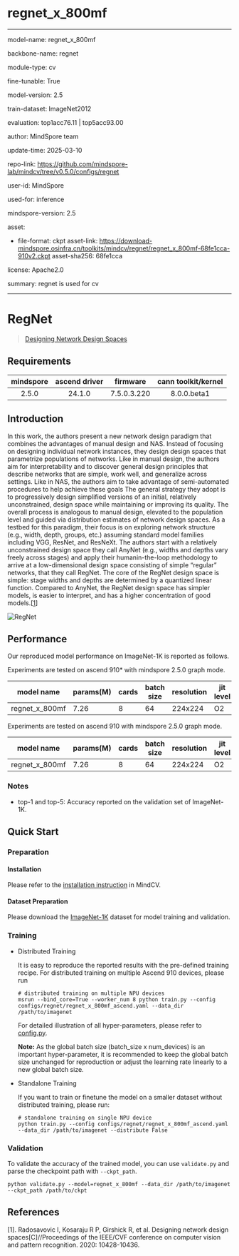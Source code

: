 # regnet_x_800mf

---

model-name: regnet_x_800mf

backbone-name: regnet

module-type: cv

fine-tunable: True

model-version: 2.5

train-dataset: ImageNet2012

evaluation: top1acc76.11 | top5acc93.00

author: MindSpore team

update-time: 2025-03-10

repo-link: <https://github.com/mindspore-lab/mindcv/tree/v0.5.0/configs/regnet>

user-id: MindSpore

used-for: inference

mindspore-version: 2.5

asset:

- file-format: ckpt
  asset-link: <https://download-mindspore.osinfra.cn/toolkits/mindcv/regnet/regnet_x_800mf-68fe1cca-910v2.ckpt>
  asset-sha256: 68fe1cca

license: Apache2.0

summary: regnet is used for cv

---

# RegNet

> [Designing Network Design Spaces](https://arxiv.org/abs/2003.13678)

## Requirements

| mindspore | ascend driver |  firmware   | cann toolkit/kernel |
| :-------: | :-----------: | :---------: | :-----------------: |
|   2.5.0   |    24.1.0     | 7.5.0.3.220 |     8.0.0.beta1     |

## Introduction

In this work, the authors present a new network design paradigm that combines the advantages of manual design and NAS.
Instead of focusing on designing individual network instances, they design design spaces that parametrize populations of
networks. Like in manual design, the authors aim for interpretability and to discover general design principles that
describe networks that are simple, work well, and generalize across settings. Like in NAS, the authors aim to take
advantage of semi-automated procedures to help achieve these goals The general strategy they adopt is to progressively
design simplified versions of an initial, relatively unconstrained, design space while maintaining or improving its
quality. The overall process is analogous to manual design, elevated to the population level and guided via distribution
estimates of network design spaces. As a testbed for this paradigm, their focus is on exploring network structure (e.g.,
width, depth, groups, etc.) assuming standard model families including VGG, ResNet, and ResNeXt. The authors start with
a relatively unconstrained design space they call AnyNet (e.g., widths and depths vary freely across stages) and apply
their humanin-the-loop methodology to arrive at a low-dimensional design space consisting of simple “regular” networks,
that they call RegNet. The core of the RegNet design space is simple: stage widths and depths are determined by a
quantized linear function. Compared to AnyNet, the RegNet design space has simpler models, is easier to interpret, and
has a higher concentration of good models.[[1](#references)]

![RegNet](https://user-images.githubusercontent.com/74176172/210046899-4e83bb56-f7f6-49b2-9dde-dce200428e92.png)

## Performance

Our reproduced model performance on ImageNet-1K is reported as follows.

Experiments are tested on ascend 910\* with mindspore 2.5.0 graph mode.

| model name     | params(M) | cards | batch size | resolution | jit level | graph compile | ms/step | img/s    | acc@top1 | acc@top5 | recipe                                                                                              | weight                                                                                                     |
| -------------- | --------- | ----- | ---------- | ---------- | --------- | ------------- | ------- | -------- | -------- | -------- | --------------------------------------------------------------------------------------------------- | ---------------------------------------------------------------------------------------------------------- |
| regnet_x_800mf | 7.26      | 8     | 64         | 224x224    | O2        | 228s          | 50.74   | 10090.66 | 76.11    | 93.00    | [yaml](https://github.com/mindspore-lab/mindcv/blob/main/configs/regnet/regnet_x_800mf_ascend.yaml) | [weights](https://download-mindspore.osinfra.cn/toolkits/mindcv/regnet/regnet_x_800mf-68fe1cca-910v2.ckpt) |

Experiments are tested on ascend 910 with mindspore 2.5.0 graph mode.

| model name     | params(M) | cards | batch size | resolution | jit level | graph compile | ms/step | img/s    | acc@top1 | acc@top5 | recipe                                                                                              | weight                                                                                       |
| -------------- | --------- | ----- | ---------- | ---------- | --------- | ------------- | ------- | -------- | -------- | -------- | --------------------------------------------------------------------------------------------------- | -------------------------------------------------------------------------------------------- |
| regnet_x_800mf | 7.26      | 8     | 64         | 224x224    | O2        | 99s           | 42.49   | 12049.89 | 76.04    | 92.97    | [yaml](https://github.com/mindspore-lab/mindcv/blob/main/configs/regnet/regnet_x_800mf_ascend.yaml) | [weights](https://download.mindspore.cn/toolkits/mindcv/regnet/regnet_x_800mf-617227f4.ckpt) |

### Notes

- top-1 and top-5: Accuracy reported on the validation set of ImageNet-1K.

## Quick Start

### Preparation

#### Installation

Please refer to the [installation instruction](https://mindspore-lab.github.io/mindcv/installation/) in MindCV.

#### Dataset Preparation

Please download the [ImageNet-1K](https://www.image-net.org/challenges/LSVRC/2012/index.php) dataset for model training
and validation.

### Training

- Distributed Training

  It is easy to reproduce the reported results with the pre-defined training recipe. For distributed training on multiple
  Ascend 910 devices, please run

  ```shell
  # distributed training on multiple NPU devices
  msrun --bind_core=True --worker_num 8 python train.py --config configs/regnet/regnet_x_800mf_ascend.yaml --data_dir /path/to/imagenet
  ```

  For detailed illustration of all hyper-parameters, please refer
  to [config.py](https://github.com/mindspore-lab/mindcv/blob/main/config.py).

  **Note:** As the global batch size (batch_size x num_devices) is an important hyper-parameter, it is recommended to keep
  the global batch size unchanged for reproduction or adjust the learning rate linearly to a new global batch size.

- Standalone Training

  If you want to train or finetune the model on a smaller dataset without distributed training, please run:

  ```shell
  # standalone training on single NPU device
  python train.py --config configs/regnet/regnet_x_800mf_ascend.yaml --data_dir /path/to/imagenet --distribute False
  ```

### Validation

To validate the accuracy of the trained model, you can use `validate.py` and parse the checkpoint path
with `--ckpt_path`.

```shell
python validate.py --model=regnet_x_800mf --data_dir /path/to/imagenet --ckpt_path /path/to/ckpt
```

## References

[1]. Radosavovic I, Kosaraju R P, Girshick R, et al. Designing network design spaces[C]//Proceedings of the IEEE/CVF
conference on computer vision and pattern recognition. 2020: 10428-10436.
